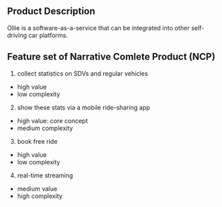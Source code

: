 ## Product Description

Ollie is a software-as-a-service that can be integrated into other self-driving car platforms. 

## Feature set of Narrative Comlete Product (NCP)

1. collect statistics on SDVs and regular vehicles
  * high value
  * low complexity
2. show these stats via a mobile ride-sharing app
  * high value: core concept
  * medium complexity
3. book free ride
  * high value
  * low complexity
4. real-time streaming
  * medium value
  * high complexity
